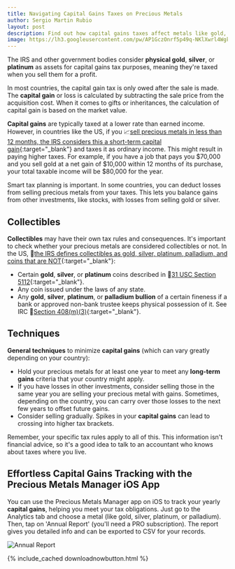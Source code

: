 ```yaml
---
title: Navigating Capital Gains Taxes on Precious Metals
author: Sergio Martin Rubio
layout: post
description: Find out how capital gains taxes affect metals like gold, silver, and platinum. Learn about things like short-term vs. long-term gains, how losses are deducted, and how metals are classified as collectibles. See strategies to pay fewer taxes and check out the Precious Metals app to help you with your taxes.
image: https://lh3.googleusercontent.com/pw/AP1GczOnrf5p49q-NKlXwrl4WgkJ3FcSRcpO0NHBZPYa2KshbQEyTWAjG4yvbRa9kPuywweky3uT0WV_3VkA_FzvK97zEnWSdQORkDdnsbd6zVd3UYNyxiKm0yRbEccs9TTxoSNhAwm8_b35soBlYIhDpzN-=w1200-h628-s-no-gm?authuser=0
---
```


The IRS and other government bodies consider **physical gold**, **silver**, or **platinum** as assets for capital gains tax purposes, meaning they're taxed when you sell them for a profit.

In most countries, the capital gain tax is only owed after the sale is made. The **capital gain** or loss is calculated by subtracting the sale price from the acquisition cost. When it comes to gifts or inheritances, the calculation of capital gain is based on the market value.

**Capital gains** are typically taxed at a lower rate than earned income. However, in countries like the US, if you 📈[sell precious metals in less than 12 months, the IRS considers this a short-term capital gain](https://www.irs.gov/taxtopics/tc409){:target="_blank"} and taxes it as ordinary income. This might result in paying higher taxes. For example, if you have a job that pays you $70,000 and you sell gold at a net gain of $10,000 within 12 months of its purchase, your total taxable income will be $80,000 for the year.

Smart tax planning is important. In some countries, you can deduct losses from selling precious metals from your taxes. This lets you balance gains from other investments, like stocks, with losses from selling gold or silver.

## Collectibles

**Collectibles** may have their own tax rules and consequences. It's important to check whether your precious metals are considered collectibles or not. In the US, 📌[the IRS defines collectibles as gold, silver, platinum, palladium, and coins that are NOT](https://www.irs.gov/retirement-plans/investments-in-collectibles-in-individually-directed-qualified-plan-accounts){:target="_blank"}:

- Certain **gold**, **silver**, or **platinum** coins described in 📜[31 USC Section 5112](https://uscode.house.gov/view.xhtml?req=(title:31%20section:5112%20edition:prelim)%20OR%20(granuleid:USC-prelim-title31-section5112)&f=treesort&num=0&edition=prelim){:target="_blank"}.
- Any coin issued under the laws of any state.
- Any **gold**, **silver**, **platinum**, or **palladium bullion** of a certain fineness if a bank or approved non-bank trustee keeps physical possession of it. See IRC 📘[Section 408(m)(3)](https://uscode.house.gov/view.xhtml?req=(title:26%20section:408%20edition:prelim)%20OR%20(granuleid:USC-prelim-title26-section408)&f=treesort&edition=prelim&num=0&jumpTo=true#substructure-location_m){:target="_blank"}.

## Techniques

**General techniques** to minimize **capital gains** (which can vary greatly depending on your country):

- Hold your precious metals for at least one year to meet any **long-term gains** criteria that your country might apply.
- If you have losses in other investments, consider selling those in the same year you are selling your precious metal with gains. Sometimes, depending on the country, you can carry over those losses to the next few years to offset future gains.
- Consider selling gradually. Spikes in your **capital gains** can lead to crossing into higher tax brackets.

Remember, your specific tax rules apply to all of this. This information isn't financial advice, so it's a good idea to talk to an accountant who knows about taxes where you live.

## Effortless Capital Gains Tracking with the Precious Metals Manager iOS App

You can use the Precious Metals Manager app on iOS to track your yearly **capital gains**, helping you meet your tax obligations. Just go to the Analytics tab and choose a metal (like gold, silver, platinum, or palladium). Then, tap on 'Annual Report' (you'll need a PRO subscription). The report gives you detailed info and can be exported to CSV for your records.

<img class="img-fluid" src="https://lh3.googleusercontent.com/pw/AP1GczP_h1IRc2QMOzC3Fy-tR7ru4KdErqv0g5mK2tynsqdntbdazU-9L-7mX3m-dVwaDiyU1pSy2v939Ehk-DPisyuWjwoGI0eimYWoRuorF3C4e_BoHHDNcu9niXz1euU9JM6UDykAJKRc-jH7ziszqkdn=w1920-h1080-s-no-gm?authuser=0" alt="Annual Report" />

{% include_cached downloadnowbutton.html %}
<br>
